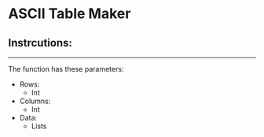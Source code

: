 # ASCII Table Maker

## Instrcutions:

***

The function has these parameters:

* Rows:
    * Int
* Columns:
    * Int
* Data:
    * Lists
